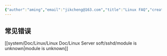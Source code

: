 ```yaml
---
{"author":"aming","email":"jikcheng@163.com","title":"Linux FAQ","creation_date":"2022-09-01 15:42","Last modified date":"2022-11-25 16:11","tags":"Linux FAQ","File Folder with relative path":"system/Doc/Linux/Linux Doc","remark":null,"other":null,"dg-publish":true,"permalink":"/system/doc/linux/linux-doc/linux-faq/","dgPassFrontmatter":true}
---
```



## 常见错误
[[system/Doc/Linux/Linux Doc/Linux Server soft/sshd/module is unknown\|module is unknown]]
